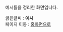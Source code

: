예시들을 정리한 화면입니다.

굵은글씨 : **예시**  
페이지 이동 :  [홈화면으로](/) 

<!-- 참고 : https://docs.selectfromuser.com/guide/admin-edit -->